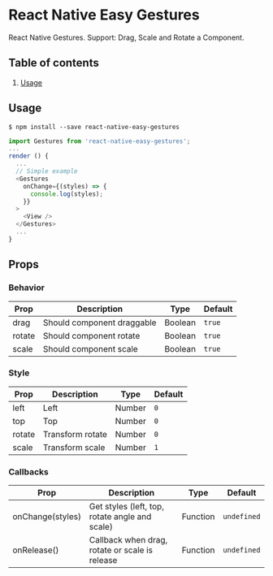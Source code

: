 # React Native Easy Gestures

React Native Gestures. Support: Drag, Scale and Rotate a Component.

## Table of contents

1. [Usage](#usage)

## Usage

```
$ npm install --save react-native-easy-gestures
```

```javascript
import Gestures from 'react-native-easy-gestures';
...
render () {
  ...
  // Simple example
  <Gestures
    onChange={(styles) => {
      console.log(styles);
    }}
  >
    <View />
  </Gestures>
  ...
}

```

## Props

### Behavior

Prop | Description | Type | Default
------ | ------ | ------ | ------
drag | Should component draggable | Boolean | `true`
rotate | Should component rotate | Boolean | `true`
scale | Should component scale | Boolean | `true`

### Style

Prop | Description | Type | Default
------ | ------ | ------ | ------
left | Left | Number | `0`
top | Top | Number | `0`
rotate | Transform rotate | Number | `0`
scale | Transform scale | Number | `1`

### Callbacks

Prop | Description | Type | Default
------ | ------ | ------ | ------
onChange(styles) | Get styles (left, top, rotate angle and scale) | Function | `undefined`
onRelease() | Callback when drag, rotate or scale is release | Function | `undefined`

